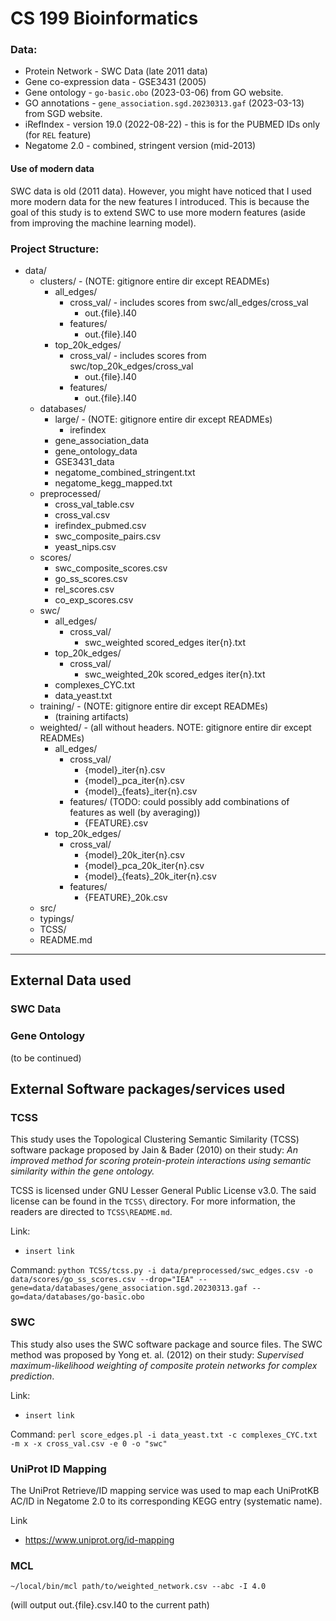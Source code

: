 # CS 199 Bioinformatics

### Data:

- Protein Network - SWC Data (late 2011 data)
- Gene co-expression data - GSE3431 (2005)
- Gene ontology - `go-basic.obo` (2023-03-06) from GO website.
- GO annotations - `gene_association.sgd.20230313.gaf` (2023-03-13) from SGD website.
- iRefIndex - version 19.0 (2022-08-22) - this is for the PUBMED IDs only (for `REL` feature)
- Negatome 2.0 - combined, stringent version (mid-2013)

#### Use of modern data

SWC data is old (2011 data). However, you might have noticed that I used more modern data for the new features I introduced. This is because the goal of this study is to extend SWC to use more modern features (aside from improving the machine learning model).

### Project Structure:

- data/
  - clusters/ - (NOTE: gitignore entire dir except READMEs)
    - all_edges/
      - cross_val/ - includes scores from swc/all_edges/cross_val
        - out.{file}.I40
      - features/
        - out.{file}.I40
    - top_20k_edges/
      - cross_val/ - includes scores from swc/top_20k_edges/cross_val
        - out.{file}.I40
      - features/
        - out.{file}.I40
  - databases/
    - large/ - (NOTE: gitignore entire dir except READMEs)
      - irefindex
    - gene_association_data
    - gene_ontology_data
    - GSE3431_data
    - negatome_combined_stringent.txt
    - negatome_kegg_mapped.txt
  - preprocessed/
    - cross_val_table.csv
    - cross_val.csv
    - irefindex_pubmed.csv
    - swc_composite_pairs.csv
    - yeast_nips.csv
  - scores/
    - swc_composite_scores.csv
    - go_ss_scores.csv
    - rel_scores.csv
    - co_exp_scores.csv
  - swc/
    - all_edges/
      - cross_val/
        - swc_weighted scored_edges iter{n}.txt
    - top_20k_edges/
      - cross_val/
        - swc_weighted_20k scored_edges iter{n}.txt
    - complexes_CYC.txt
    - data_yeast.txt
  - training/ - (NOTE: gitignore entire dir except READMEs)
    - (training artifacts)
  - weighted/ - (all without headers. NOTE: gitignore entire dir except READMEs)
    - all_edges/
      - cross_val/
        - {model}\_iter{n}.csv
        - {model}\_pca_iter{n}.csv
        - {model}\_{feats}\_iter{n}.csv
      - features/ (TODO: could possibly add combinations of features as well (by averaging))
        - {FEATURE}.csv
    - top_20k_edges/
      - cross_val/
        - {model}\_20k_iter{n}.csv
        - {model}\_pca_20k_iter{n}.csv
        - {model}\_{feats}\_20k_iter{n}.csv
      - features/
        - {FEATURE}\_20k.csv
  - src/
  - typings/
  - TCSS/
  - README.md

---

## External Data used

### SWC Data

### Gene Ontology

(to be continued)

## External Software packages/services used

### TCSS

This study uses the Topological Clustering Semantic Similarity (TCSS) software package proposed by Jain & Bader (2010) on their study: _An improved method for scoring protein-protein
interactions using semantic similarity within the gene ontology._

TCSS is licensed under GNU Lesser General Public License v3.0. The said license can be found in the `TCSS\` directory. For more information, the readers are directed to `TCSS\README.md`.

Link:

- `insert link`

Command:
`python TCSS/tcss.py -i data/preprocessed/swc_edges.csv -o data/scores/go_ss_scores.csv --drop="IEA" --gene=data/databases/gene_association.sgd.20230313.gaf --go=data/databases/go-basic.obo`

### SWC

This study also uses the SWC software package and source files. The SWC method was proposed by Yong et. al. (2012) on their study: _Supervised maximum-likelihood weighting of composite protein networks for complex prediction_.

Link:

- `insert link`

Command:
`perl score_edges.pl -i data_yeast.txt -c complexes_CYC.txt -m x -x cross_val.csv -e 0 -o "swc"`

### UniProt ID Mapping

The UniProt Retrieve/ID mapping service was used to map each UniProtKB AC/ID in Negatome 2.0 to its corresponding KEGG entry (systematic name).

Link

- https://www.uniprot.org/id-mapping

### MCL

`~/local/bin/mcl path/to/weighted_network.csv --abc -I 4.0`

(will output out.{file}.csv.I40 to the current path)

